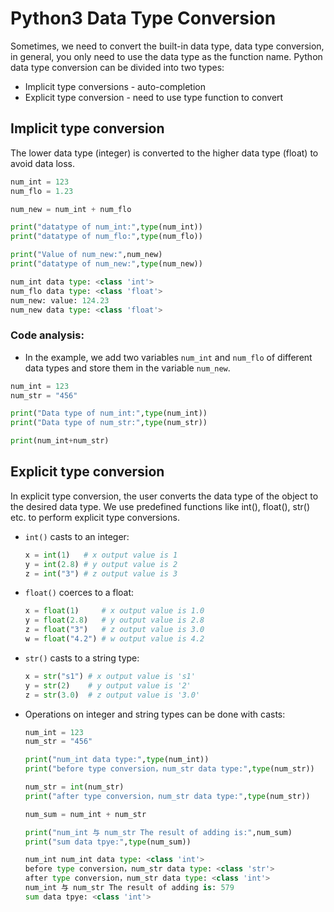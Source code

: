 # Python3 Data Type Conversion

Sometimes, we need to convert the built-in data type, data type conversion, in general, you only need to use the data type as the function name. Python data type conversion can be divided into two types:

- Implicit type conversions - auto-completion
- Explicit type conversion - need to use type function to convert

## Implicit type conversion

The lower data type (integer) is converted to the higher data type (float) to avoid data loss.

```python
num_int = 123
num_flo = 1.23

num_new = num_int + num_flo

print("datatype of num_int:",type(num_int))
print("datatype of num_flo:",type(num_flo))

print("Value of num_new:",num_new)
print("datatype of num_new:",type(num_new))
```

```python
num_int data type: <class 'int'>
num_flo data type: <class 'float'>
num_new: value: 124.23
num_new data type: <class 'float'>
```

### Code analysis:

- In the example, we add two variables `num_int` and `num_flo` of different data types and store them in the variable `num_new`.

```python
num_int = 123
num_str = "456"

print("Data type of num_int:",type(num_int))
print("Data type of num_str:",type(num_str))

print(num_int+num_str)
```

## Explicit type conversion

In explicit type conversion, the user converts the data type of the object to the desired data type. We use predefined functions like int(), float(), str() etc. to perform explicit type conversions.

- `int()` casts to an integer:

  ```python
  x = int(1)   # x output value is 1
  y = int(2.8) # y output value is 2
  z = int("3") # z output value is 3
  ```

- `float()` coerces to a float:

  ```python
  x = float(1)     # x output value is 1.0
  y = float(2.8)   # y output value is 2.8
  z = float("3")   # z output value is 3.0
  w = float("4.2") # w output value is 4.2
  ```

- `str()` casts to a string type:

  ```python
  x = str("s1") # x output value is 's1'
  y = str(2)    # y output value is '2'
  z = str(3.0)  # z output value is '3.0'
  ```

- Operations on integer and string types can be done with casts:

  ```python
  num_int = 123
  num_str = "456"
  
  print("num_int data type:",type(num_int))
  print("before type conversion，num_str data type:",type(num_str))
  
  num_str = int(num_str)    
  print("after type conversion，num_str data type:",type(num_str))
  
  num_sum = num_int + num_str
  
  print("num_int 与 num_str The result of adding is:",num_sum)
  print("sum data tpye:",type(num_sum))
  ```

  ```python
  num_int num_int data type: <class 'int'>
  before type conversion，num_str data type: <class 'str'>
  after type conversion，num_str data type: <class 'int'>
  num_int 与 num_str The result of adding is: 579
  sum data tpye: <class 'int'>
  ```

  




























